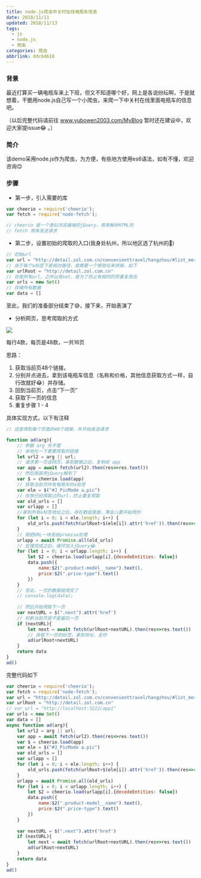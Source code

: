 ```yaml
---
title: node.js爬虫中关村在线电瓶车信息
date: 2018/11/11
updated: 2018/11/13
tags:
  - js
  - node.js
  - 爬虫
categories: 爬虫
abbrlink: ddc6d610
---
```


### 背景
最近打算买一辆电瓶车来上下班，但又不知道哪个好，网上是各说纷纭啊，于是就想着，干脆用node.js自己写一个小爬虫，来爬一下中关村在线里面电瓶车的信息吧。

（以后完整代码请前往 www.yubowen2003.com/MyBlog 暂时还在建设中，欢迎大家提issue😂 。）

### 简介
该demo采用node.js作为爬虫，为方便，有些地方使用es6语法，如有不懂，欢迎咨询😊

### 步骤
- 第一步，引入需要的库

```javascript
var cheerio = require('cheerio');
var fetch = require('node-fetch');

// cheerio 是一个类似浏览器端的jQuery，用来解析HTML的
// fetch 用来发送请求
```

- 第二步，设置初始的爬取的入口(我身处杭州，所以地区选了杭州的🤣)

```javascript
// 初始url
var url = "http://detail.zol.com.cn/convenienttravel/hangzhou/#list_merchant_loc"
// 由于每个a标签下是相对路径，故需要一个根地址来拼接，如下
var urlRoot = "http://detail.zol.com.cn" 
// 存放所有url，之所以用set，是为了防止有相同的而重复爬去
var urls = new Set()
// 存储所有数据
var data = [] 
```
至此，我们的准备部分结束了😅，接下来，开始表演了

- 分析网页，思考爬取的方式

![](https://user-gold-cdn.xitu.io/2018/11/9/166f73fbf48b2e8c?w=2558&h=1466&f=png&s=1941192)

每行4款，每页是48款，一共16页

思路：

1. 获取当前页48个链接。
2. 分别并点进去，拿到该电瓶车信息（名称和价格，其他信息获取方式一样，自行改就好😂）并存储。
3. 回到当前页，点击“下一页”
4. 获取下一页的信息
5. 重复步骤 1 - 4

具体实现方式，以下有注释

```javascript
// 这是得到每个页面的48个链接，并开始发送请求

function ad(arg){
    // 参数 arg 先不管
    // 本地化一下需要爬取的链接
    let url2 = arg || url;
    // 请求第一页该网页，拿到数据之后，复制给 app
    var app = await fetch(url2).then(res=>res.text())
    // 然后假装用jQuery解析了
    var $ = cheerio.load(app)
    // 获取当前页所有电瓶车的a标签
    var ele = $("#J_PicMode a.pic")
    // 存放已经爬取过的url，防止重复爬取
    var old_urls = []
    var urlapp = []
    //拿到所有a标签地址之后，存在数组里面，等会儿要开始爬的
    for (let i = 0; i < ele.length; i++) {
        old_urls.push(fetch(urlRoot+$(ele[i]).attr('href')).then(res=>res.text()))
    }
    // 用把URL一块丢给promise处理
    urlapp = await Promise.all(old_urls)
    // 处理完成之后，循环加入jQuery😂
    for (let i = 0; i < urlapp.length; i++) {
        let $2 = cheerio.load(urlapp[i],{decodeEntities: false})
        data.push({
            name:$2(".product-model__name").text(),
            price:$2(".price-type").text()
        })
    }
    // 至此，一页的数据就爬完了
    // console.log(data);
    
    // 然后开始爬取下一页
    var nextURL = $(".next").attr('href')
    // 判断当前页是不是最后一页
    if (nextURL){
        let next = await fetch(urlRoot+nextURL).then(res=>res.text())
        // 获取下一页的标签，拿到地址，走你
        ad(urlRoot+nextURL)
    }
    return data
}
ad()
```
完整代码如下

```javascript
var cheerio = require('cheerio');
var fetch = require('node-fetch');
var url = "http://detail.zol.com.cn/convenienttravel/hangzhou/#list_merchant_loc"
var urlRoot = "http://detail.zol.com.cn"
// var url = "http://localhost:3222/app1"
var urls = new Set()
var data = [] 
async function ad(arg){
    let url2 = arg || url;
    var app = await fetch(url2).then(res=>res.text())
    var $ = cheerio.load(app)
    var ele = $("#J_PicMode a.pic")
    var old_urls = []
    var urlapp = []
    for (let i = 0; i < ele.length; i++) {
        old_urls.push(fetch(urlRoot+$(ele[i]).attr('href')).then(res=>res.text()))
    }
    urlapp = await Promise.all(old_urls)
    for (let i = 0; i < urlapp.length; i++) {
        let $2 = cheerio.load(urlapp[i],{decodeEntities: false})
        data.push({
            name:$2(".product-model__name").text(),
            price:$2(".price-type").text()
        })
    }
    
    var nextURL = $(".next").attr('href')
    if (nextURL){
        let next = await fetch(urlRoot+nextURL).then(res=>res.text())
        ad(urlRoot+nextURL)
    }
    return data
}
ad()

```